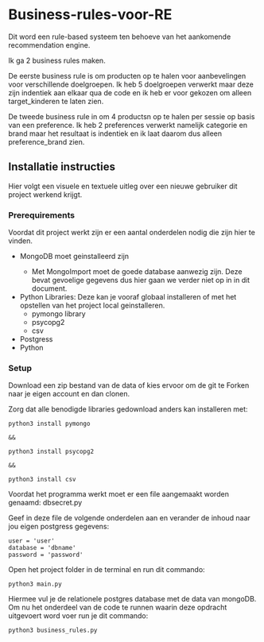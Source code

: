 # Business-rules-voor-RE
Dit word een rule-based systeem ten behoeve van het aankomende recommendation engine.

Ik ga 2 business rules maken.

De eerste business rule is om producten op te halen voor aanbevelingen voor verschillende doelgroepen. Ik heb 5 doelgroepen verwerkt maar deze zijn indentiek aan elkaar qua de code en ik heb er voor gekozen om alleen target_kinderen te laten zien.

De tweede business rule in om 4 productsn op te halen per sessie op basis van een preference. Ik heb 2 preferences verwerkt namelijk categorie en brand maar het resultaat is indentiek en ik laat daarom dus alleen preference_brand zien.

## Installatie instructies
Hier volgt een visuele en textuele uitleg over een nieuwe gebruiker dit project werkend krijgt.

### Prerequirements
Voordat dit project werkt zijn er een aantal onderdelen nodig die zijn hier te vinden.

<ul>
  <li>MongoDB moet geinstalleerd zijn</li>
  <ul>
    <li>Met MongoImport moet de goede database aanwezig zijn. Deze bevat gevoelige gegevens dus hier gaan we verder niet op in in dit document.</li>
  </ul>
  <li>Python Libraries: Deze kan je vooraf globaal installeren of met het opstellen van het project local geinstalleren.
    <ul>
      <li>pymongo library</li>
      <li>psycopg2</li>
      <li>csv</li>
    </ul>
  </li>
  <li>Postgress</li>
  <li>Python</li>
</ul>

### Setup

Download een zip bestand van de data of kies ervoor om de git te Forken naar je eigen account en dan clonen.

Zorg dat alle benodigde libraries gedownload anders kan installeren met:
```
python3 install pymongo

&&

python3 install psycopg2

&&

python3 install csv
```

Voordat het programma werkt moet er een file aangemaakt worden genaamd: dbsecret.py

Geef in deze file de volgende onderdelen aan en verander de inhoud naar jou eigen postgress gegevens:
```
user = 'user'
database = 'dbname'
password = 'password'
```

Open het project folder in de terminal en run dit commando:

```
python3 main.py
```

Hiermee vul je de relationele postgres database met de data van mongoDB. Om nu het onderdeel van de code te runnen waarin deze opdracht uitgevoert word voer run je dit commando:

```
python3 business_rules.py
```
